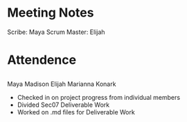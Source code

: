# Meeting Notes

Scribe: Maya
Scrum Master: Elijah

# Attendence

## 
Maya
Madison
Elijah
Marianna
Konark

- Checked in on project progress from individual members
- Divided Sec07 Deliverable Work
- Worked on .md files for Deliverable Work
